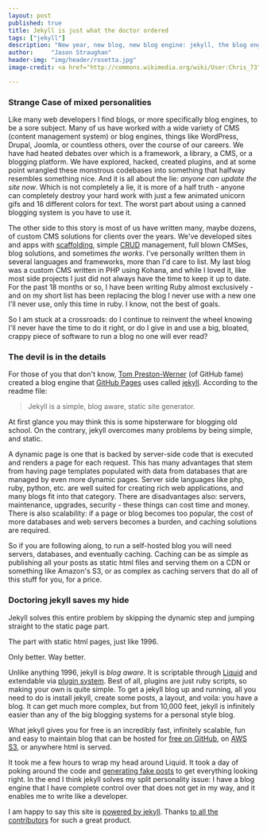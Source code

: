 ```yaml
---
layout: post
published: true
title: Jekyll is just what the doctor ordered
tags: ["jekyll"]
description: "New year, new blog, new blog engine: jekyll, the blog engine from Tom Preston-Werner of GitHub fame. I am excited to give this a shot."
author:     "Jason Straughan"
header-img: "img/header/rosetta.jpg"
image-credit: <a href="http://commons.wikimedia.org/wiki/User:Chris_73">Chris_73</a> [<a href="http://creativecommons.org/licenses/by-sa/3.0">CC-BY-SA-3.0</a>], <a href="http://commons.wikimedia.org/wiki/File:DemoticScriptsRosettaStoneReplica.jpg">via Wikimedia Commons</a>

---
```


### Strange Case of mixed personalities

Like many web developers I find blogs, or more specifically blog engines, to be a sore subject.  Many of us have worked with a wide variety of CMS (content management system) or blog engines, things like WordPress, Drupal, Joomla, or countless others, over the course of our careers.  We have had heated debates over which is a framework, a library, a CMS, or a blogging platform.  We have explored, hacked, created plugins, and at some point wrangled these monstrous codebases into something that halfway resembles something nice.  And it is all about the lie: _anyone can update the site now_.  Which is not completely a lie, it is more of a half truth - anyone can completely destroy your hard work with just a few animated unicorn gifs and 16 different colors for text.  The worst part about using a canned blogging system is you have to use it.

The other side to this story is most of us have written many, maybe dozens, of custom CMS solutions for clients over the years.  We've developed sites and apps with [scaffolding](https://en.wikipedia.org/wiki/Scaffold_%28programming%29), simple [CRUD](https://en.wikipedia.org/wiki/CRUD) management, full blown CMSes, blog solutions, and sometimes *the works*.  I've personally written them in several languages and frameworks, more than I'd care to list.  My last blog was a custom CMS written in PHP using Kohana, and while I loved it, like most side projects I just did not always have the time to keep it up to date.  For the past 18 months or so, I have been writing Ruby almost exclusively - and on my short list has been replacing the blog I never use with a new one I'll never use, only this time in ruby.  I know, not the best of goals.

So I am stuck at a crossroads: do I continue to reinvent the wheel knowing I'll never have the time to do it right, or do I give in and use a big, bloated, crappy piece of software to run a blog no one will ever read?

### The devil is in the details

For those of you that don't know, [Tom Preston-Werner](http://tom.preston-werner.com/) (of GitHub fame) created a blog engine that [GitHub Pages](http://pages.github.com/) uses called [jekyll](https://github.com/mojombo/jekyll). According to the readme file:

> Jekyll is a simple, blog aware, static site generator.

At first glance you may think this is some hipsterware for blogging old school.  On the contrary, jekyll overcomes many problems by being simple, and static.

A dynamic page is one that is backed by server-side code that is executed and renders a page for each request.  This has many advantages that stem from having page templates populated with data from databases that are managed by even more dynamic pages.  Server side languages like php, ruby, python, etc. are well suited for creating rich web applications, and many blogs fit into that category.  There are disadvantages also: servers, maintenance, upgrades, security - these things can cost time and money.  There is also scalability: if a page or blog becomes too popular, the cost of more databases and web servers becomes a burden, and caching solutions are required.

So if you are following along, to run a self-hosted blog you will need servers, databases, and eventually caching.  Caching can be as simple as publishing all your posts as static html files and serving them on a CDN or something like Amazon's S3, or as complex as caching servers that do all of this stuff for you, for a price.

### Doctoring jekyll saves my hide

Jekyll solves this entire problem by skipping the dynamic step and jumping straight to the static page part.

The part with static html pages, just like 1996.

Only better.  Way better.

Unlike anything 1996, jekyll is _blog aware_.  It is scriptable through [Liquid](http://liquidmarkup.org/) and extendable via [plugin system](https://github.com/mojombo/jekyll/wiki/Plugins). Best of all, plugins are just ruby scripts, so making your own is quite simple.  To get a jekyll blog up and running, all you need to do is install jekyll, create some posts, a layout, and voila: you have a blog.  It can get much more complex, but from 10,000 feet, jekyll is infinitely easier than any of the big blogging systems for a personal style blog.

What jekyll gives you for free is an incredibly fast, infinitely scalable, fun and easy to maintain blog that can be hosted for [free on GitHub](http://pages.github.com/), on [AWS S3](http://aws.typepad.com/aws/2011/02/host-your-static-website-on-amazon-s3.html), or anywhere html is served.

It took me a few hours to wrap my head around Liquid.  It took a day of poking around the code and [generating fake posts](https://gist.github.com/4666195) to get everything looking right. In the end I think jekyll solves my split personality issue: I have a blog engine that I have complete control over that does not get in my way, and it enables me to write like a developer.

I am happy to say this site is [powered by jekyll](https://github.com/mojombo/jekyll/wiki/Sites).  Thanks [to all the contributors](https://github.com/mojombo/jekyll/graphs/contributors) for such a great product.
